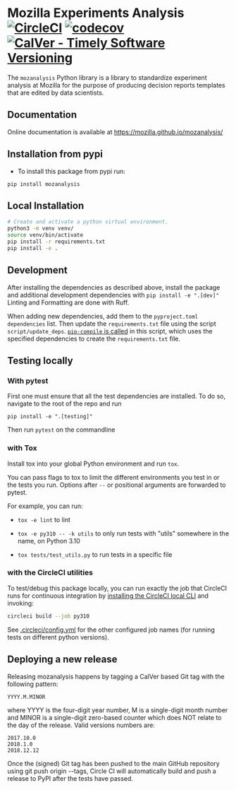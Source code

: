 # Mozilla Experiments Analysis [![CircleCI](https://circleci.com/gh/mozilla/mozanalysis.svg?style=svg)](https://circleci.com/gh/mozilla/mozanalysis) [![codecov](https://codecov.io/gh/mozilla/mozanalysis/branch/master/graph/badge.svg)](https://codecov.io/gh/mozilla/mozanalysis) [![CalVer - Timely Software Versioning](https://img.shields.io/badge/calver-YYYY.M.MINOR-22bfda.svg)](https://calver.org/)

The `mozanalysis` Python library is a library to standardize experiment analysis
at Mozilla for the purpose of producing decision reports templates that are
edited by data scientists.

## Documentation

Online documentation is available at https://mozilla.github.io/mozanalysis/

##  Installation from pypi
- To install this package from pypi run:
```
pip install mozanalysis
```

## Local Installation
```bash
# Create and activate a python virtual environment.
python3 -m venv venv/
source venv/bin/activate
pip install -r requirements.txt
pip install -e .
```

## Development
After installing the dependencies as described above, install the package and additional development dependencies with `pip install -e ".[dev]"`
Linting and Formatting are done with Ruff.

When adding new dependencies, add them to the `pyproject.toml` `dependencies` list.  Then update the `requirements.txt` file using the script `script/update_deps`.  [`pip-compile` is called](https://pypi.org/project/pip-tools/) in this script, which uses the specified dependencies to create the `requirements.txt` file.

## Testing locally

### With pytest
First one must ensure that all the test dependencies are installed.  To do so, navigate to the root of the repo and run
```
pip install -e ".[testing]"
```

Then run `pytest` on the commandline

### with Tox

Install tox into your global Python environment and run `tox`.

You can pass flags to tox to limit the different environments you test in
or the tests you run. Options after `--` or positional arguments are forwarded to pytest.

For example, you can run:

* `tox -e lint` to lint

* `tox -e py310 -- -k utils` to only run tests with "utils" somewhere in the name, on Python 3.10

* `tox tests/test_utils.py` to run tests in a specific file

### with the CircleCI utilities

To test/debug this package locally, you can run exactly the job that
CircleCI runs for continuous integration by
[installing the CircleCI local CLI](https://circleci.com/docs/2.0/local-cli/#installing-the-circleci-local-cli-on-macos-and-linux-distros)
and invoking:

```bash
circleci build --job py310
```

See [.circleci/config.yml](https://github.com/mozilla/mozanalysis/blob/main/.circleci/config.yml)
for the other configured job names (for running tests on different python versions).

## Deploying a new release

Releasing mozanalysis happens by tagging a CalVer based Git tag with the
following pattern:

    YYYY.M.MINOR

where YYYY is the four-digit year number, M is a single-digit month number and
MINOR is a single-digit zero-based counter which does NOT relate to the day of
the release. Valid versions numbers are:

    2017.10.0
    2018.1.0
    2018.12.12

Once the (signed) Git tag has been pushed to the main GitHub repository using
git push origin --tags, Circle CI will automatically build and push a release to
PyPI after the tests have passed.
